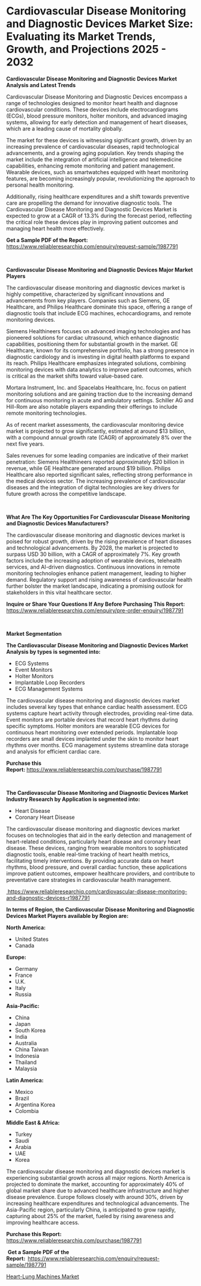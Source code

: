 <p><h1>Cardiovascular Disease Monitoring and Diagnostic Devices Market Size: Evaluating its Market Trends, Growth, and Projections 2025 - 2032</h1></p><p><strong>Cardiovascular Disease Monitoring and Diagnostic Devices Market Analysis and Latest Trends</strong></p>
<p><p>Cardiovascular Disease Monitoring and Diagnostic Devices encompass a range of technologies designed to monitor heart health and diagnose cardiovascular conditions. These devices include electrocardiograms (ECGs), blood pressure monitors, holter monitors, and advanced imaging systems, allowing for early detection and management of heart diseases, which are a leading cause of mortality globally.</p><p>The market for these devices is witnessing significant growth, driven by an increasing prevalence of cardiovascular diseases, rapid technological advancements, and a growing aging population. Key trends shaping the market include the integration of artificial intelligence and telemedicine capabilities, enhancing remote monitoring and patient management. Wearable devices, such as smartwatches equipped with heart monitoring features, are becoming increasingly popular, revolutionizing the approach to personal health monitoring.</p><p>Additionally, rising healthcare expenditures and a shift towards preventive care are propelling the demand for innovative diagnostic tools. The Cardiovascular Disease Monitoring and Diagnostic Devices Market is expected to grow at a CAGR of 13.3% during the forecast period, reflecting the critical role these devices play in improving patient outcomes and managing heart health more effectively.</p></p>
<p><strong>Get a Sample PDF of the Report:&nbsp;</strong> <a href="https://www.reliableresearchiq.com/enquiry/request-sample/1987791?utm_campaign=2797&utm_medium=2&utm_source=Github&utm_content=ia&utm_term=05032025&utm_id=cardiovascular-disease-monitoring-and-diagnostic-devices">https://www.reliableresearchiq.com/enquiry/request-sample/1987791</a></p>
<p>&nbsp;</p>
<p><strong>Cardiovascular Disease Monitoring and Diagnostic Devices Major Market Players</strong></p>
<p><p>The cardiovascular disease monitoring and diagnostic devices market is highly competitive, characterized by significant innovations and advancements from key players. Companies such as Siemens, GE Healthcare, and Philips Healthcare dominate this space, offering a range of diagnostic tools that include ECG machines, echocardiograms, and remote monitoring devices.</p><p>Siemens Healthineers focuses on advanced imaging technologies and has pioneered solutions for cardiac ultrasound, which enhance diagnostic capabilities, positioning them for substantial growth in the market. GE Healthcare, known for its comprehensive portfolio, has a strong presence in diagnostic cardiology and is investing in digital health platforms to expand its reach. Philips Healthcare emphasizes integrated solutions, combining monitoring devices with data analytics to improve patient outcomes, which is critical as the market shifts toward value-based care.</p><p>Mortara Instrument, Inc. and Spacelabs Healthcare, Inc. focus on patient monitoring solutions and are gaining traction due to the increasing demand for continuous monitoring in acute and ambulatory settings. Schiller AG and Hill-Rom are also notable players expanding their offerings to include remote monitoring technologies.</p><p>As of recent market assessments, the cardiovascular monitoring device market is projected to grow significantly, estimated at around $13 billion, with a compound annual growth rate (CAGR) of approximately 8% over the next five years. </p><p>Sales revenues for some leading companies are indicative of their market penetration: Siemens Healthineers reported approximately $20 billion in revenue, while GE Healthcare generated around $19 billion. Philips Healthcare also reported significant sales, reflecting strong performance in the medical devices sector. The increasing prevalence of cardiovascular diseases and the integration of digital technologies are key drivers for future growth across the competitive landscape.</p></p>
<p>&nbsp;</p>
<p><strong>What Are The Key Opportunities For Cardiovascular Disease Monitoring and Diagnostic Devices Manufacturers?</strong></p>
<p><p>The cardiovascular disease monitoring and diagnostic devices market is poised for robust growth, driven by the rising prevalence of heart diseases and technological advancements. By 2028, the market is projected to surpass USD 30 billion, with a CAGR of approximately 7%. Key growth factors include the increasing adoption of wearable devices, telehealth services, and AI-driven diagnostics. Continuous innovations in remote monitoring technologies enhance patient management, leading to higher demand. Regulatory support and rising awareness of cardiovascular health further bolster the market landscape, indicating a promising outlook for stakeholders in this vital healthcare sector.</p></p>
<p><strong>Inquire or Share Your Questions If Any Before Purchasing This Report:</strong> <a href="https://www.reliableresearchiq.com/enquiry/pre-order-enquiry/1987791?utm_campaign=2797&utm_medium=2&utm_source=Github&utm_content=ia&utm_term=05032025&utm_id=cardiovascular-disease-monitoring-and-diagnostic-devices">https://www.reliableresearchiq.com/enquiry/pre-order-enquiry/1987791</a></p>
<p>&nbsp;</p>
<p><strong>Market Segmentation</strong></p>
<p><strong>The Cardiovascular Disease Monitoring and Diagnostic Devices Market Analysis by types is segmented into:</strong></p>
<p><ul><li>ECG Systems</li><li>Event Monitors</li><li>Holter Monitors</li><li>Implantable Loop Recorders</li><li>ECG Management Systems</li></ul></p>
<p><p>The cardiovascular disease monitoring and diagnostic devices market includes several key types that enhance cardiac health assessment. ECG systems capture heart activity through electrodes, providing real-time data. Event monitors are portable devices that record heart rhythms during specific symptoms. Holter monitors are wearable ECG devices for continuous heart monitoring over extended periods. Implantable loop recorders are small devices implanted under the skin to monitor heart rhythms over months. ECG management systems streamline data storage and analysis for efficient cardiac care.</p></p>
<p><strong>Purchase this Report:&nbsp;</strong><a href="https://www.reliableresearchiq.com/purchase/1987791?utm_campaign=2797&utm_medium=2&utm_source=Github&utm_content=ia&utm_term=05032025&utm_id=cardiovascular-disease-monitoring-and-diagnostic-devices">https://www.reliableresearchiq.com/purchase/1987791</a></p>
<p>&nbsp;</p>
<p><strong>The Cardiovascular Disease Monitoring and Diagnostic Devices Market Industry Research by Application is segmented into:</strong></p>
<p><ul><li>Heart Disease</li><li>Coronary Heart Disease</li></ul></p>
<p><p>The cardiovascular disease monitoring and diagnostic devices market focuses on technologies that aid in the early detection and management of heart-related conditions, particularly heart disease and coronary heart disease. These devices, ranging from wearable monitors to sophisticated diagnostic tools, enable real-time tracking of heart health metrics, facilitating timely interventions. By providing accurate data on heart rhythms, blood pressure, and overall cardiac function, these applications improve patient outcomes, empower healthcare providers, and contribute to preventative care strategies in cardiovascular health management.</p></p>
<p><a href="https://www.reliableresearchiq.com/cardiovascular-disease-monitoring-and-diagnostic-devices-r1987791?utm_campaign=2797&utm_medium=2&utm_source=Github&utm_content=ia&utm_term=05032025&utm_id=cardiovascular-disease-monitoring-and-diagnostic-devices">&nbsp;https://www.reliableresearchiq.com/cardiovascular-disease-monitoring-and-diagnostic-devices-r1987791</a></p>
<p><strong>In terms of Region, the Cardiovascular Disease Monitoring and Diagnostic Devices Market Players available by Region are:</strong></p>
<p>
    <p> <strong> North America: </strong>
        <ul>
            <li>United States</li>
            <li>Canada</li>
        </ul>
        </p> 
    <p> <strong> Europe: </strong>
        <ul>
            <li>Germany</li>
            <li>France</li>
            <li>U.K.</li>
            <li>Italy</li>
            <li>Russia</li>
        </ul>
        </p> 
    <p> <strong> Asia-Pacific: </strong>
        <ul>
            <li>China</li>
            <li>Japan</li>
            <li>South Korea</li>
            <li>India</li>
            <li>Australia</li>
            <li>China Taiwan</li>
            <li>Indonesia</li>
            <li>Thailand</li>
            <li>Malaysia</li>
        </ul>
        </p> 
    <p> <strong> Latin America: </strong>
        <ul>
            <li>Mexico</li>
            <li>Brazil</li>
            <li>Argentina Korea</li>
            <li>Colombia</li>
        </ul>
        </p> 
    <p> <strong> Middle East & Africa: </strong>
        <ul>
            <li>Turkey</li>
            <li>Saudi</li>
            <li>Arabia</li>
            <li>UAE</li>
            <li>Korea</li>
        </ul>
    </p>
    </p>
<p><p>The cardiovascular disease monitoring and diagnostic devices market is experiencing substantial growth across all major regions. North America is projected to dominate the market, accounting for approximately 40% of global market share due to advanced healthcare infrastructure and higher disease prevalence. Europe follows closely with around 30%, driven by increasing healthcare expenditures and technological advancements. The Asia-Pacific region, particularly China, is anticipated to grow rapidly, capturing about 25% of the market, fueled by rising awareness and improving healthcare access.</p></p>
<p><strong>Purchase this Report: </strong><a href="https://www.reliableresearchiq.com/purchase/1987791?utm_campaign=2797&utm_medium=2&utm_source=Github&utm_content=ia&utm_term=05032025&utm_id=cardiovascular-disease-monitoring-and-diagnostic-devices">https://www.reliableresearchiq.com/purchase/1987791</a></p>
<p>&nbsp;<strong>Get a Sample PDF of the Report:&nbsp;&nbsp;</strong><a href="https://www.reliableresearchiq.com/enquiry/request-sample/1987791?utm_campaign=2797&utm_medium=2&utm_source=Github&utm_content=ia&utm_term=05032025&utm_id=cardiovascular-disease-monitoring-and-diagnostic-devices">https://www.reliableresearchiq.com/enquiry/request-sample/1987791</a></p>
<p><strong></strong></p>
<p><p><a href="https://github.com/bholdsfofie/Market-Research-Report-List-1/blob/main/heart-lung-machines-market.md?utm_campaign=2797&utm_medium=2&utm_source=Github&utm_content=ia&utm_term=05032025&utm_id=cardiovascular-disease-monitoring-and-diagnostic-devices">Heart-Lung Machines Market</a></p></p>
